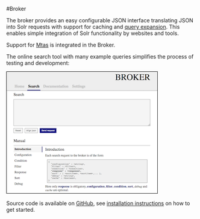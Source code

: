 #Broker

The broker provides an easy configurable JSON interface translating JSON into Solr requests with support for caching and [query expansion](expansions.html). This enables simple integration of Solr functionality by websites and tools. 

Support for [Mtas](https://textexploration.github.io/mtas/) is integrated in the Broker.

The online search tool with many example queries simplifies the process of testing and development:

<img src="images/broker_search.png" style="border:1px solid #000000; width: 400px;" />

Source code is available on [GitHub](https://github.com/textexploration/broker/), see [installation instructions](installation.html) on how to get started.